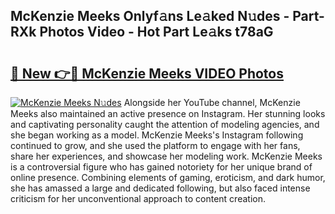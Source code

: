 ## McKenzie Meeks Onlyf𝚊ns Le𝚊ked N𝚞des - Part-RXk Photos Video - Hot Part Le𝚊ks t78aG

# <h2><a href="http://ac12635.deff.icu/?id=McKenzie+Meeks">🔗 New 👉🔴 McKenzie Meeks VIDEO Photos</a></h2>

[![McKenzie Meeks N𝚞des](https://i.imgur.com/rIISA9y.gif)](http://ac12635.deff.icu/?id=McKenzie+Meeks)
Alongside her YouTube channel, McKenzie Meeks also maintained an active presence on Instagram. Her stunning looks and captivating personality caught the attention of modeling agencies, and she began working as a model. McKenzie Meeks's Instagram following continued to grow, and she used the platform to engage with her fans, share her experiences, and showcase her modeling work. McKenzie Meeks is a controversial figure who has gained notoriety for her unique brand of online presence. Combining elements of gaming, eroticism, and dark humor, she has amassed a large and dedicated following, but also faced intense criticism for her unconventional approach to content creation.
